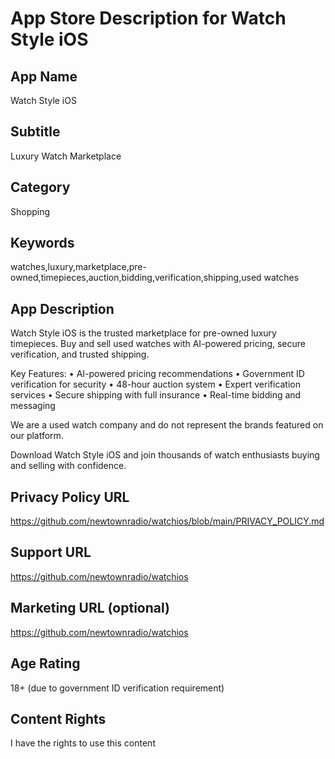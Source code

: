 # App Store Description for Watch Style iOS

## App Name
Watch Style iOS

## Subtitle
Luxury Watch Marketplace

## Category
Shopping

## Keywords
watches,luxury,marketplace,pre-owned,timepieces,auction,bidding,verification,shipping,used watches

## App Description
Watch Style iOS is the trusted marketplace for pre-owned luxury timepieces. Buy and sell used watches with AI-powered pricing, secure verification, and trusted shipping.

Key Features:
• AI-powered pricing recommendations
• Government ID verification for security
• 48-hour auction system
• Expert verification services
• Secure shipping with full insurance
• Real-time bidding and messaging

We are a used watch company and do not represent the brands featured on our platform.

Download Watch Style iOS and join thousands of watch enthusiasts buying and selling with confidence.

## Privacy Policy URL
https://github.com/newtownradio/watchios/blob/main/PRIVACY_POLICY.md

## Support URL
https://github.com/newtownradio/watchios

## Marketing URL (optional)
https://github.com/newtownradio/watchios

## Age Rating
18+ (due to government ID verification requirement)

## Content Rights
I have the rights to use this content 
